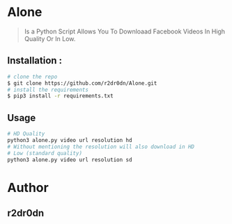 # Alone
 > Is a Python Script Allows You To Downloaad Facebook Videos In High Quality Or In Low.

## Installation :
```bash
# clone the repo
$ git clone https://github.com/r2dr0dn/Alone.git
# install the requirements
$ pip3 install -r requirements.txt
```
## Usage 
```bash
# HD Quality
python3 alone.py video url resolution hd
# Without mentioning the resolution will also download in HD
# Low (standard quality)
python3 alone.py video url resolution sd
```

# Author 
## r2dr0dn

